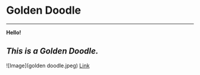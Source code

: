 # Golden Doodle
---
**Hello!**
## *This is a Golden Doodle.*
![Image](golden doodle.jpeg)
[Link](https://www.dailypaws.com/dogs-puppies/dog-breeds/goldendoodle)	

